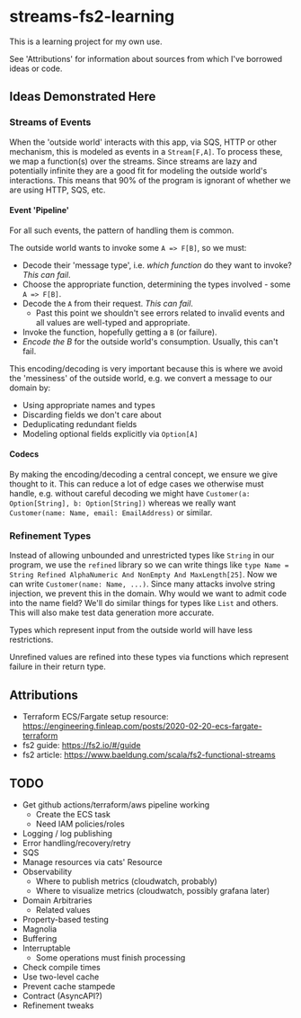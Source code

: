 # streams-fs2-learning

This is a learning project for my own use.

See 'Attributions' for information about sources from which I've borrowed ideas or code.

## Ideas Demonstrated Here

### Streams of Events

When the 'outside world' interacts with this app, via SQS, HTTP or other mechanism, this is modeled as events in a `Stream[F,A]`.  To process these, we map a function(s) over the streams.  Since streams are lazy and potentially infinite they are a good fit for modeling the outside world's interactions.  This means that 90% of the program is ignorant of whether we are using HTTP, SQS, etc.

#### Event 'Pipeline'

For all such events, the pattern of handling them is common.

The outside world wants to invoke some `A => F[B]`, so we must:

- Decode their 'message type', i.e. _which function_ do they want to invoke? _This can fail_.
- Choose the appropriate function, determining the types involved - some `A => F[B]`.
- Decode the `A` from their request.  _This can fail_.
  - Past this point we shouldn't see errors related to invalid events and all values are well-typed and appropriate.
- Invoke the function, hopefully getting a `B` (or failure).
- _Encode the B_ for the outside world's consumption.  Usually, this can't fail.

This encoding/decoding is very important because this is where we avoid the 'messiness' of the outside world, e.g. we convert a message to our domain by:

- Using appropriate names and types
- Discarding fields we don't care about
- Deduplicating redundant fields
- Modeling optional fields explicitly via `Option[A]`

#### Codecs

By making the encoding/decoding a central concept, we ensure we give thought to it.  This can reduce a lot of edge cases we otherwise must handle, e.g. without careful decoding we might have `Customer(a: Option[String], b: Option[String])` whereas we really want `Customer(name: Name, email: EmailAddress)` or similar.

### Refinement Types

Instead of allowing unbounded and unrestricted types like `String` in our program, we use the `refined` library so we can write things like `type Name = String Refined AlphaNumeric And NonEmpty And MaxLength[25]`.  Now we can write `Customer(name: Name, ...)`.  Since many attacks involve string injection, we prevent this in the domain.  Why would we want to admit code into the name field?  We'll do similar things for types like `List` and others.  This will also make test data generation more accurate.

Types which represent input from the outside world will have less restrictions.

Unrefined values are refined into these types via functions which represent failure in their return type.

## Attributions

- Terraform ECS/Fargate setup resource: https://engineering.finleap.com/posts/2020-02-20-ecs-fargate-terraform
- fs2 guide: https://fs2.io/#/guide
- fs2 article: https://www.baeldung.com/scala/fs2-functional-streams

## TODO
  
  - Get github actions/terraform/aws pipeline working
    - Create the ECS task    
    - Need IAM policies/roles
  - Logging / log publishing
  - Error handling/recovery/retry  
  - SQS
  - Manage resources via cats' Resource
  - Observability
    - Where to publish metrics (cloudwatch, probably)
    - Where to visualize metrics (cloudwatch, possibly grafana later)
  - Domain Arbitraries
    - Related values
  - Property-based testing
  - Magnolia
  - Buffering
  - Interruptable
    - Some operations must finish processing
  - Check compile times
  - Use two-level cache
  - Prevent cache stampede
  - Contract (AsyncAPI?)
  - Refinement tweaks

